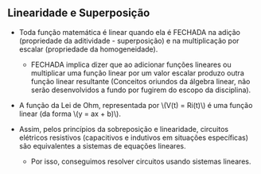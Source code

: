 ## Linearidade e Superposição

<div class="normal" >

- Toda função matemática é linear quando ela é FECHADA na adição (propriedade da aditividade - superposição) e na multiplicação por escalar (propriedade da homogeneidade).
    - FECHADA implica dizer que ao adicionar funções lineares ou multiplicar uma função linear por um valor escalar produzo outra função linear resultante (Conceitos oriundos da álgebra linear, não serão desenvolvidos a fundo por fugirem do escopo da disciplina).

- A função da Lei de Ohm, representada por \\(V(t) = Ri(t)\\) é uma função linear (da forma \\(y = ax + b)\\).
- Assim, pelos princípios da sobreposição e linearidade, circuitos elétricos resistivos (capacitivos e indutivos em situações específicas) são equivalentes a sistemas de equações lineares.
    - Por isso, conseguimos resolver circuitos usando sistemas lineares.

</div>
